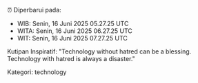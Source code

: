 ⏰ Diperbarui pada:
- WIB: Senin, 16 Juni 2025 05.27.25 UTC
- WITA: Senin, 16 Juni 2025 06.27.25 UTC
- WIT: Senin, 16 Juni 2025 07.27.25 UTC

Kutipan Inspiratif:
"Technology without hatred can be a blessing. Technology with hatred is always a disaster."


Kategori: technology

